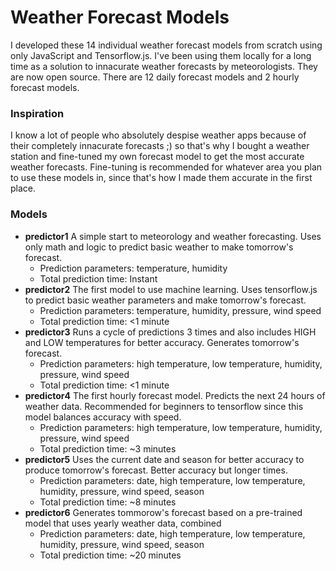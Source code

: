 # Weather Forecast Models
I developed these 14 individual weather forecast models from scratch using only JavaScript and Tensorflow.js. I've been using them locally for a long time as a solution to innacurate weather forecasts by meteorologists. They are now open source. There are 12 daily forecast models and 2 hourly forecast models.

### Inspiration
I know a lot of people who absolutely despise weather apps because of their completely innacurate forecasts ;) so that's why I bought a weather station and fine-tuned my own forecast model to get the most accurate weather forecasts. Fine-tuning is recommended for whatever area you plan to use these models in, since that's how I made them accurate in the first place.

### Models
- **predictor1** A simple start to meteorology and weather forecasting. Uses only math and logic to predict basic weather to make tomorrow's forecast.
  - Prediction parameters: temperature, humidity
  - Total prediction time: Instant
- **predictor2** The first model to use machine learning. Uses tensorflow.js to predict basic weather parameters and make tomorrow's forecast.
  - Prediction parameters: temperature, humidity, pressure, wind speed
  - Total prediction time: <1 minute
- **predictor3** Runs a cycle of predictions 3 times and also includes HIGH and LOW temperatures for better accuracy. Generates tomorrow's forecast.
  - Prediction parameters: high temperature, low temperature, humidity, pressure, wind speed
  - Total prediction time: <1 minute
- **predictor4** The first hourly forecast model. Predicts the next 24 hours of weather data. Recommended for beginners to tensorflow since this model balances accuracy with speed.
  - Prediction parameters: high temperature, low temperature, humidity, pressure, wind speed
  - Total prediction time: ~3 minutes
- **predictor5** Uses the current date and season for better accuracy to produce tomorrow's forecast. Better accuracy but longer times.
  - Prediction parameters: date, high temperature, low temperature, humidity, pressure, wind speed, season
  - Total prediction time: ~8 minutes
- **predictor6** Generates tommorow's forecast based on a pre-trained model that uses yearly weather data, combined
  - Prediction parameters: date, high temperature, low temperature, humidity, pressure, wind speed, season
  - Total prediction time: ~20 minutes
